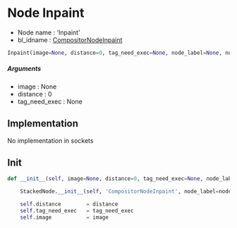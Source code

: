 # Node Inpaint

- Node name : 'Inpaint'
- bl_idname : [CompositorNodeInpaint](https://docs.blender.org/api/current/bpy.types.{bl_idname}.html)


``` python
Inpaint(image=None, distance=0, tag_need_exec=None, node_label=None, node_color=None)
```
##### Arguments

- image : None
- distance : 0
- tag_need_exec : None

## Implementation

No implementation in sockets

## Init

``` python
def __init__(self, image=None, distance=0, tag_need_exec=None, node_label=None, node_color=None):

    StackedNode.__init__(self, 'CompositorNodeInpaint', node_label=node_label, node_color=node_color)

    self.distance        = distance
    self.tag_need_exec   = tag_need_exec
    self.image           = image
```
